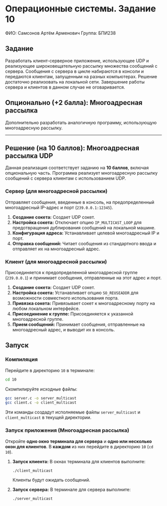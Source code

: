 # Операционные системы. Задание 10

ФИО: Самсонов Артём Арменович
Группа: БПИ238

## Задание

Разработать клиент-серверное приложение, использующее UDP и реализующее широковещательную рассылку множества сообщений с сервера. Сообщения с сервера в цикле набираются в консоли и передаются клиентам, запущенным на разных компьютерах.
Решение достаточно реализовать на локальной сети. Завершение работы сервера и клиентов в данном случае не оговаривается.

## Опционально (+2 балла): Многоадресная рассылка

Дополнительно разработать аналогичную программу, использующую многоадресную рассылку.

---

## Решение (на 10 баллов): Многоадресная рассылка UDP

Данная реализация соответствует заданию на **10 баллов**, включая опциональную часть.
Программа реализует многоадресную рассылку сообщений с сервера клиентам с использованием UDP.

### Сервер (для многоадресной рассылки)

Отправляет сообщения, введенные в консоль, на предопределенный многоадресный IP-адрес и порт (`239.0.0.1:12345`).

1.  **Создание сокета:** Создает UDP сокет.
2.  **Настройка сокета:** Отключает опцию `IP_MULTICAST_LOOP` для предотвращения дублирования сообщений на локальной машине.
3.  **Конфигурация адреса:** Устанавливает целевой многоадресный IP и порт.
4.  **Отправка сообщений:** Читает сообщения из стандартного ввода и отправляет их на многоадресный адрес.

### Клиент (для многоадресной рассылки)

Присоединяется к предопределенной многоадресной группе (`239.0.0.1`) и принимает сообщения, отправленные на этот адрес и порт.

1.  **Создание сокета:** Создает UDP сокет.
2.  **Настройка сокета:** Устанавливает опцию `SO_REUSEADDR` для возможности совместного использования порта.
3.  **Привязка сокета:** Привязывает сокет к многоадресному порту на любом локальном интерфейсе.
4.  **Присоединение к группе:** Присоединяется к указанной многоадресной группе.
5.  **Прием сообщений:** Принимает сообщения, отправленные на многоадресный адрес, и выводит их в консоль.

## Запуск

### Компиляция

Перейдите в директорию `10` в терминале:

```bash
cd 10
```

Скомпилируйте исходные файлы:

```bash
gcc server.c -o server_multicast
gcc client.c -o client_multicast
```

Эти команды создадут исполняемые файлы `server_multicast` и `client_multicast` в текущей директории.

### Запуск приложения (Многоадресная рассылка)

Откройте **одно окно терминала для сервера** и **одно или несколько окон для клиентов**. В **каждом** из них перейдите в директорию `10` (`cd 10`).

1.  **Запуск клиента:** В окнах терминала для клиентов выполните:

    ```bash
    ./client_multicast
    ```

    Клиенты будут ожидать сообщений.

2.  **Запуск сервера:** В терминале для сервера выполните:

    ```bash
    ./server_multicast
    ```

